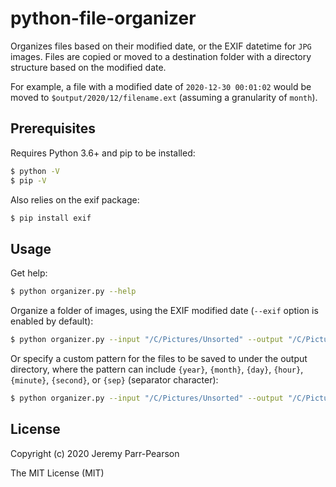 # python-file-organizer

Organizes files based on their modified date, or the EXIF datetime for `JPG` images.  Files are copied or moved to a destination folder with a directory structure based on the modified date.

For example, a file with a modified date of `2020-12-30 00:01:02` would be moved to `$output/2020/12/filename.ext` (assuming a granularity of `month`).

## Prerequisites

Requires Python 3.6+ and pip to be installed:
```sh
$ python -V
$ pip -V
```

Also relies on the exif package:
```sh
$ pip install exif
```

## Usage

Get help:
```sh
$ python organizer.py --help
```

Organize a folder of images, using the EXIF modified date (`--exif` option is enabled by default):
```sh
$ python organizer.py --input "/C/Pictures/Unsorted" --output "/C/Pictures/Sorted"
```

Or specify a custom pattern for the files to be saved to under the output directory, where the pattern can include `{year}`, `{month}`, `{day}`, `{hour}`, `{minute}`, `{second}`, or `{sep}` (separator character):
```sh
$ python organizer.py --input "/C/Pictures/Unsorted" --output "/C/Pictures/Sorted" --pattern "{year}{sep}{year}-{month}"
```

## License

Copyright (c) 2020 Jeremy Parr-Pearson

The MIT License (MIT)
